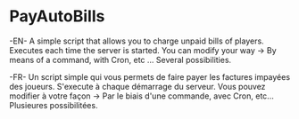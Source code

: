 # PayAutoBills

-EN-
A simple script that allows you to charge unpaid bills of players.
Executes each time the server is started.
You can modify your way -> By means of a command, with Cron, etc ... Several possibilities.

-FR-
Un script simple qui vous permets de faire payer les factures impayées des joueurs.
S'execute à chaque démarrage du serveur.
Vous pouvez modifier à votre façon -> Par le biais d'une commande, avec Cron, etc... Plusieures possibilitées.
